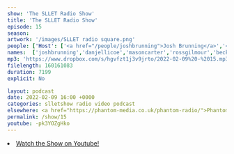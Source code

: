 ```yaml
---
show: 'The SLLET Radio Show'
title: 'The SLLET Radio Show'
episode: 15
season: 
artwork: '/images/SLLET radio square.png'
people: ['Host': ['<a href="/people/joshbrunning">Josh Brunning</a>','<a href="/people/danjellicoe">Dan Jellicoe</a>'], 'Guests': ['<a href="/people/masoncarter">Mason Carter</a>','<a href="/people/rossgilmour">Ross Gilmour</a>','<a href="/people/beckyfarrar">Becky Farrar</a>']]
names:  ['joshbrunning','danjellicoe','masoncarter','rossgilmour','beckyfarrar']
mp3: 'https://www.dropbox.com/s/hgvfzt1j3v9jrto/2022-02-09%20-%2015.mp3?raw=1'
filelength: 160161083
duration: 7199
explicit: No

layout: podcast
date: 2022-02-09 16:00 +0000
categories: slletshow radio video podcast
elsewhere: <a href="https://phantom-media.co.uk/phantom-radio/">Phantom Media</a>
permalink: /show/15
youtube: -pk3YOZgHko
---
```


<li><a href="https://youtu.be/-pk3YOZgHko">Watch the Show on Youtube!</a></li>
